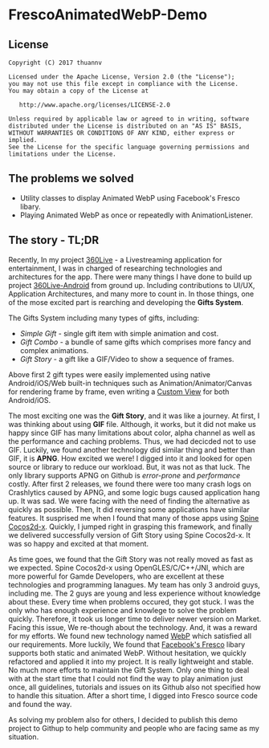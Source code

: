 # FrescoAnimatedWebP-Demo

## License
    Copyright (C) 2017 thuannv

    Licensed under the Apache License, Version 2.0 (the "License");
    you may not use this file except in compliance with the License.
    You may obtain a copy of the License at

       http://www.apache.org/licenses/LICENSE-2.0

    Unless required by applicable law or agreed to in writing, software
    distributed under the License is distributed on an "AS IS" BASIS,
    WITHOUT WARRANTIES OR CONDITIONS OF ANY KIND, either express or implied.
    See the License for the specific language governing permissions and
    limitations under the License.

## The problems we solved
- Utility classes to display Animated WebP using Facebook's Fresco libary.
- Playing Animated WebP as once or repeatedly with AnimationListener.

## The story - TL;DR
Recently, In my project [360Live](https://360live.vn) - a Livestreaming application for entertainment, I was in charged of researching technologies and architectures for the app. There were many things I have done to build up project [360Live-Android](https://play.google.com/store/apps/details?id=com.vng.live360) from ground up.  Including contributions to UI/UX, Application Architectures, and many more to count in. In those things, one of the mose excited part is rearching and developing the **Gifts System**.

The Gifts System including many types of gifts, including:
  - *Simple Gift* - single gift item with simple animation and cost.
  - *Gift Combo* - a bundle of same gifts which comprises more fancy and complex animations.
  - *Gift Story* - a gift like a GIF/Video to show a sequence of frames.
 
Above first 2 gift types were easily implemented using native Android/iOS/Web built-in techniques such as Animation/Animator/Canvas for rendering frame by frame, even writing a [Custom View](https://developer.android.com/training/custom-views/create-view.html) for both Android/iOS.

The most exciting one was the **Gift Story**, and it was like a journey. At first, I was thinking about using **GIF** file. Although, it works, but it did not make us happy since GIF has many limitations about color, alpha channel as well as the performance and caching problems. Thus, we had decicded not to use GIF. Luckily, we found another technology did similar thing and better than GIF, it is **APNG**. How excited we were! I digged into it and looked for open source or library to reduce our workload. But, it was not as that luck. The only library supports APNG on Github is *error-prone* and *performance* costly. After first 2 releases, we found there were too many crash logs on Crashlytics caused by APNG, and some logic bugs caused application hang up. It was sad. We were facing with the need of finding the alternative as quickly as possible. Then, It did reversing some applications have similar features. It susprised me when I found that many of those apps using [Spine Cocos2d-x](https://github.com/EsotericSoftware/spine-runtimes/tree/3.6/spine-cocos2dx). Quickly, I jumped right in grasping this framework, and finally we delivered successfully version of Gift Story using Spine Cocos2d-x. It was so happy and excited at that moment. 

As time goes, we found that the Gift Story was not really moved as fast as we expected. Spine Cocos2d-x using OpenGLES/C/C++/JNI, which are more powerful for Gamde Developers, who are excellent at these technologies and programming lanagues. My team has only 3 android guys, including me. The 2 guys are young and less experience without knowledge about these. Every time when problems occured, they got stuck. I was the only who has enough experience and knowlege to solve the problem quickly. Therefore, it took us longer time to deliver newer version on Market. Facing this issue, We re-though about the technology. And, it was a reward for my efforts. We found new technology named [WebP](https://developers.google.com/speed/webp/) which satisfied all our requirements. More luckily, We found that [Facebook's Fresco](http://frescolib.org/docs/webp-support.html) libary supports both static and animated WebP. Without hesitation, we quickly refactored and applied it into my project. It is really lightweight and stable. No much more efforts to maintain the Gift System. Only one thing to deal with at the start time that I could not find the way to play animation just once, all guidelines, tutorials and issues on its Github also not specified how to handle this situation. After a short time, I digged into Fresco source code and found the way.

As solving my problem also for others, I decided to publish this demo project to Githup to help community and people who are facing same as my situation.

